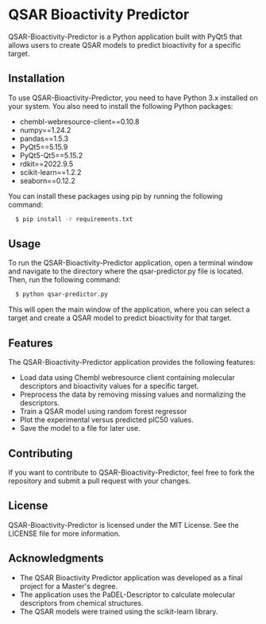 # QSAR Bioactivity Predictor
QSAR-Bioactivity-Predictor is a Python application built with PyQt5 that allows users to create QSAR models to predict bioactivity for a specific target.

## Installation
To use QSAR-Bioactivity-Predictor, you need to have Python 3.x installed on your system. You also need to install the following Python packages:
- chembl-webresource-client==0.10.8
- numpy==1.24.2
- pandas==1.5.3
- PyQt5==5.15.9
- PyQt5-Qt5==5.15.2
- rdkit==2022.9.5
- scikit-learn==1.2.2
- seaborn==0.12.2

You can install these packages using pip by running the following command:
```sh
  $ pip install -r requirements.txt
```

## Usage
To run the QSAR-Bioactivity-Predictor application, open a terminal window and navigate to the directory where the qsar-predictor.py file is located. Then, run the following command:

```sh
  $ python qsar-predictor.py
```

This will open the main window of the application, where you can select a target and create a QSAR model to predict bioactivity for that target.

## Features
The QSAR-Bioactivity-Predictor application provides the following features:
- Load data using Chembl webresource client containing molecular descriptors and bioactivity values for a specific target.
- Preprocess the data by removing missing values and normalizing the descriptors.
- Train a QSAR model using random forest regressor
- Plot the experimental versus predicted pIC50 values.
- Save the model to a file for later use.

## Contributing
If you want to contribute to QSAR-Bioactivity-Predictor, feel free to fork the repository and submit a pull request with your changes.

## License
QSAR-Bioactivity-Predictor is licensed under the MIT License. See the LICENSE file for more information.

## Acknowledgments
- The QSAR Bioactivity Predictor application was developed as a final project for a Master's degree.
- The application uses the PaDEL-Descriptor to calculate molecular descriptors from chemical structures.
- The QSAR models were trained using the scikit-learn library.
